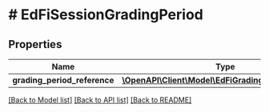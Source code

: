 # # EdFiSessionGradingPeriod

## Properties

Name | Type | Description | Notes
------------ | ------------- | ------------- | -------------
**grading_period_reference** | [**\OpenAPI\Client\Model\EdFiGradingPeriodReference**](EdFiGradingPeriodReference.md) |  |

[[Back to Model list]](../../README.md#models) [[Back to API list]](../../README.md#endpoints) [[Back to README]](../../README.md)
